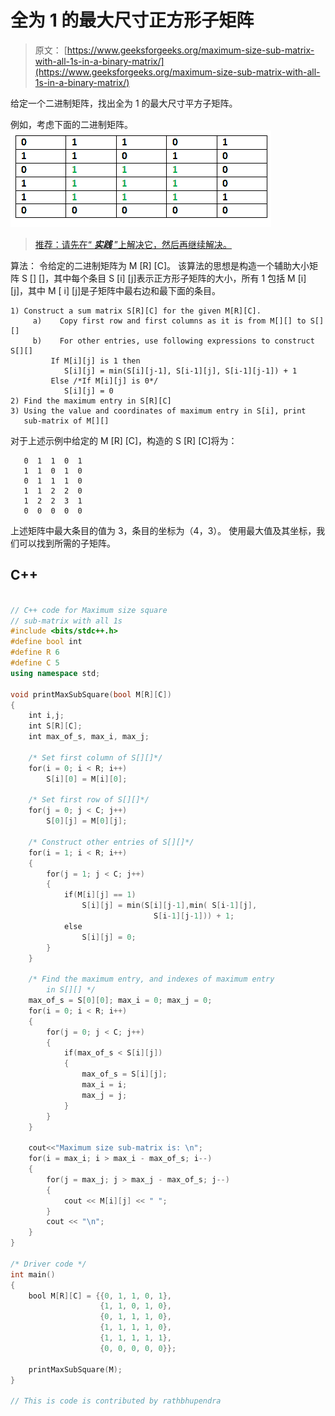 # 全为 1 的最大尺寸正方形子矩阵

> 原文： [https://www.geeksforgeeks.org/maximum-size-sub-matrix-with-all-1s-in-a-binary-matrix/](https://www.geeksforgeeks.org/maximum-size-sub-matrix-with-all-1s-in-a-binary-matrix/)

给定一个二进制矩阵，找出全为 1 的最大尺寸平方子矩阵。

例如，考虑下面的二进制矩阵。
![maximum-size-square-sub-matrix-with-all-1s](img/639c491af34defb09e91217fb7a18d9a.png)

> [推荐：请先在“ ***实践*** ”上解决它，然后再继续解决。](https://practice.geeksforgeeks.org/problems/largest-square-formed-in-a-matrix/0)

算法：
令给定的二进制矩阵为 M [R] [C]。 该算法的思想是构造一个辅助大小矩阵 S [] []，其中每个条目 S [i] [j]表示正方形子矩阵的大小，所有 1 包括 M [i] [j]，其中 M [ i] [j]是子矩阵中最右边和最下面的条目。

```
1) Construct a sum matrix S[R][C] for the given M[R][C].
     a)    Copy first row and first columns as it is from M[][] to S[][]
     b)    For other entries, use following expressions to construct S[][]
         If M[i][j] is 1 then
            S[i][j] = min(S[i][j-1], S[i-1][j], S[i-1][j-1]) + 1
         Else /*If M[i][j] is 0*/
            S[i][j] = 0
2) Find the maximum entry in S[R][C]
3) Using the value and coordinates of maximum entry in S[i], print 
   sub-matrix of M[][]
```

对于上述示例中给定的 M [R] [C]，构造的 S [R] [C]将为：

```
   0  1  1  0  1
   1  1  0  1  0
   0  1  1  1  0
   1  1  2  2  0
   1  2  2  3  1
   0  0  0  0  0
```

上述矩阵中最大条目的值为 3，条目的坐标为（4，3）。 使用最大值及其坐标，我们可以找到所需的子矩阵。

## C++ 

```cpp

// C++ code for Maximum size square  
// sub-matrix with all 1s  
#include <bits/stdc++.h> 
#define bool int  
#define R 6  
#define C 5  
using namespace std; 

void printMaxSubSquare(bool M[R][C])  
{  
    int i,j;  
    int S[R][C];  
    int max_of_s, max_i, max_j;  

    /* Set first column of S[][]*/
    for(i = 0; i < R; i++)  
        S[i][0] = M[i][0];  

    /* Set first row of S[][]*/
    for(j = 0; j < C; j++)  
        S[0][j] = M[0][j];  

    /* Construct other entries of S[][]*/
    for(i = 1; i < R; i++)  
    {  
        for(j = 1; j < C; j++)  
        {  
            if(M[i][j] == 1)  
                S[i][j] = min(S[i][j-1],min( S[i-1][j],  
                                S[i-1][j-1])) + 1;  
            else
                S[i][j] = 0;  
        }  
    }  

    /* Find the maximum entry, and indexes of maximum entry  
        in S[][] */
    max_of_s = S[0][0]; max_i = 0; max_j = 0;  
    for(i = 0; i < R; i++)  
    {  
        for(j = 0; j < C; j++)  
        {  
            if(max_of_s < S[i][j])  
            {  
                max_of_s = S[i][j];  
                max_i = i;  
                max_j = j;  
            }  
        }              
    }  

    cout<<"Maximum size sub-matrix is: \n";  
    for(i = max_i; i > max_i - max_of_s; i--)  
    {  
        for(j = max_j; j > max_j - max_of_s; j--)  
        {  
            cout << M[i][j] << " ";  
        }  
        cout << "\n";  
    }  
}  

/* Driver code */
int main()  
{  
    bool M[R][C] = {{0, 1, 1, 0, 1},  
                    {1, 1, 0, 1, 0},  
                    {0, 1, 1, 1, 0},  
                    {1, 1, 1, 1, 0},  
                    {1, 1, 1, 1, 1},  
                    {0, 0, 0, 0, 0}};  

    printMaxSubSquare(M);  
}  

// This is code is contributed by rathbhupendra 

```